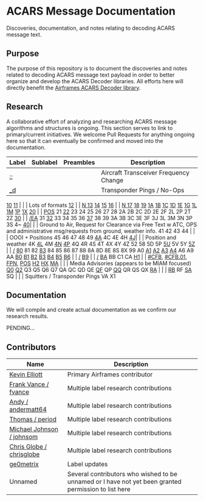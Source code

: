 # ACARS Message Documentation

Discoveries, documentation, and notes relating to decoding ACARS message text.

## Purpose

The purpose of this repository is to document the discoveries and notes related to decoding ACARS message text payload in order to better organize and develop the ACARS Decoder libraries. All efforts here will directly benefit the [Airframes ACARS Decoder library](https://github.com/airframesio/acars-decoder-typescript).

## Research

A collaborative effort of analyzing and researching ACARS message algorithms and structures is ongoing. This section serves to link to primary/current initiatives. We welcome Pull Requests for anything ongoing here so that it can eventually be confirmed and moved into the documentation.

Label | Sublabel | Preambles | Description
----- | -------- | --------- | -----------
[:;](research/colon-semicolon.md) | | | Aircraft Transceiver Frequency Change
[_d](research/_d.md) | | | Transponder Pings / No-Ops
[10](research/10.md)
[11](research/11.md) | | | Lots of formats
[12](research/12.md) | | [N ](research/12/N-space.md)
[13](research/13.md)
[14](research/14.md)
[15](research/15.md)
[16](research/16.md) | | [N ](research/16/N-space.md)
[17](research/17.md)
[18](research/18.md)
[19](research/19.md)
[1A](research/1A.md)
[1B](research/1B.md)
[1C](research/1C.md)
[1D](research/1D.md)
[1E](research/1E.md)
[1G](research/1G.md)
[1L](research/1L.md)
[1M](research/1M.md)
[1P](research/1P.md)
[1X](research/1X.md)
[20](research/20.md) | | [POS](research/20/POS.md)
21
[22](research/22.md)
23
24
25
26
27
28
2A
2B
2C
2D
2E
2F
2L
2P
2T
2Z
[30](research/30.md) | | [/EA](research/30/forward-slash-EA.md)
31
[32](research/32.md)
33
34
35
36
[37](research/37.md)
38
39
3A
3B
3C
3E
3F
3J
3L
3M
3N
3P
3S
4~
[40](research/40.md)| | | Ground to Air, Request for Clearance via Free Text w ATC, OPS and administrative msg/requests from ground, weather info.
41
42
43
44 | | | OOOI + Positions
45
46
47
48
49
[4A](research/4A.md)
4C
4E
4H
[4J](research/4J.md)| | | Position and weather
4K
[4L](research/4L.md)
4M
[4N](research/4N.md)
[4P](research/4P.md)
4Q
4R
4S
4T
4X
4Y
4Z
52
58
5D
5P
[5U](research/5U.md)
5V
5Y
[5Z](research/5Z.md) | | [/](research/5Z/forward-slash.md)
[80](research/80.md)
81
82
[83](research/83.md)
84
85
86
87
88
8A
8D
8E
8S
8X
99
A0
[A1](research/A1.md)
[A2](research/A2.md)
[A3](research/A3.md)
[A4](research/A4.md)
A6
A9
AA
[B0](research/B0.md)
[B1](research/B1.md)
[B2](research/B2.md)
[B3](research/B3.md)
[B4](research/B4.md)
[B5](research/B5.md)
[B6](research/B6.md) | | [/](research/B6/forward-slash.md)
[B9](research/B9.md) | | [/](research/B9/forward-slash.md)
[BA](research/BA.md)
BB
C1
CA
[H1](research/H1.md) | | [#CFB](research/H1/CFB.md), [#CFB.01](research/H1/CFB/CFB.01.md), [FPN](research/H1/FPN.md), [POS](research/H1/POS.md)
[H2](research/H2.md)
[HX](research/HX.md)
[MA](research/MA.md) | | | Media Advisories (appears to be MIAM focused)
[Q0](research/Q0.md)
[Q2](research/Q2.md)
Q3
Q5
Q6
Q7
QA
QC
QD
QE
[QF](research/QF.md)
QP
[QQ](research/QQ.md)
QR
QS
QX
[RA](research/RA.md) | | |
[RB](research/RB.md)
RF
[SA](research/SA.md)
SQ | | | Squitters / Transponder Pings
VA
X1

## Documentation

We will compile and create actual documentation as we confirm our research results.

PENDING...

## Contributors

Name | Description
---- | -----------
[Kevin Elliott](https://github.com/kevinelliott) | Primary Airframes contributor
[Frank Vance / fvance](https://github.com/fvance) | Multiple label research contributions
[Andy / andermatt64](https://github.com/andermatt64) | Multiple label research contributions
[Thomas / period](https://github.com/period) | Multiple label research contributions
[Michael Johnson / johnsom](https://github.com/johnsom) | Multiple label research contributions
[Chris Globe / chrisglobe](https://github.com/chrisglobe) | Multiple label research contributions
[ge0metrix](https://github.com/ge0metrix) | Label updates
Unnamed | Several contributors who wished to be unnamed or I have not yet been granted permission to list here
